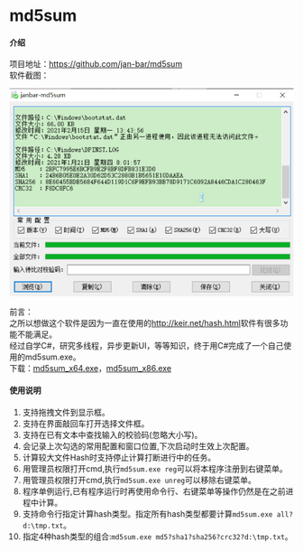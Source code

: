 # md5sum

#### 介绍
项目地址：<https://github.com/jan-bar/md5sum>  
软件截图：

![show001](show001.png)

前言：  
之所以想做这个软件是因为一直在使用的<http://keir.net/hash.html>软件有很多功能不能满足。  
经过自学C#，研究多线程，异步更新UI，等等知识，终于用C#完成了一个自己使用的md5sum.exe。  
下载：[md5sum_x64.exe](md5sum/md5sum_x64.exe)，[md5sum_x86.exe](md5sum/md5sum_x86.exe)

#### 使用说明

1.  支持拖拽文件到显示框。
2.  支持在界面敲回车打开选择文件框。
3.  支持在已有文本中查找输入的校验码(忽略大小写)。
4.  会记录上次勾选的常用配置和窗口位置,下次启动时生效上次配置。
5.  计算较大文件Hash时支持停止计算打断进行中的任务。
6.  用管理员权限打开cmd,执行`md5sum.exe reg`可以将本程序注册到右键菜单。
7.  用管理员权限打开cmd,执行`md5sum.exe unreg`可以移除右键菜单。
8.  程序单例运行,已有程序运行时再使用命令行、右键菜单等操作仍然是在之前进程中计算。
9.  支持命令行指定计算hash类型。指定所有hash类型都要计算`md5sum.exe all?d:\tmp.txt`。
10.  指定4种hash类型的组合:`md5sum.exe md5?sha1?sha256?crc32?d:\tmp.txt`。
